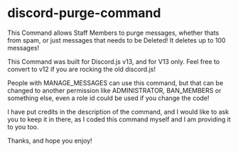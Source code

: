 # discord-purge-command
This Command allows Staff Members to purge messages, whether thats from spam, or just messages that needs to be Deleted! It deletes up to 100 messages!

This Command was built for Discord.js v13, and for V13 only. Feel free to convert to v12 if you are rocking the old discord.js!

People with MANAGE_MESSAGES can use this command, but that can be changed to another permission like ADMINISTRATOR, BAN_MEMBERS or something else, even a role id could be used if you change the code! 

I have put credits in the description of the command, and I would like to ask you to keep it in there, as I coded this command myself and I am providing it to you too. 

Thanks, and hope you enjoy!
